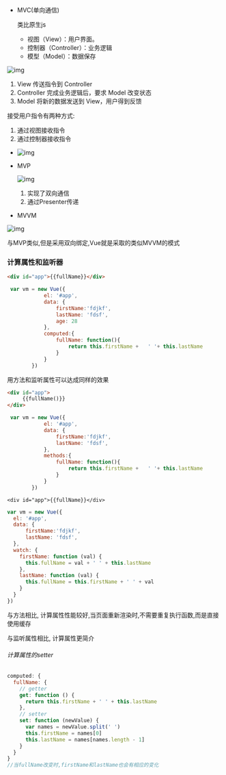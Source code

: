 

* MVC(单向通信)

  类比原生js

  * 视图（View）：用户界面。
  * 控制器（Controller）：业务逻辑
  * 模型（Model）：数据保存

![img](https://www.ruanyifeng.com/blogimg/asset/2015/bg2015020105.png)

1. View 传送指令到 Controller
2. Controller 完成业务逻辑后，要求 Model 改变状态
3. Model 将新的数据发送到 View，用户得到反馈

 接受用户指令有两种方式:

1. 通过视图接收指令
2. 通过控制器接收指令





* ![img](https://www.ruanyifeng.com/blogimg/asset/2015/bg2015020109.png)

* MVP

  ![img](https://www.ruanyifeng.com/blogimg/asset/2015/bg2015020109.png)

  1. 实现了双向通信
  2. 通过Presenter传递

* MVVM

![img](https://www.ruanyifeng.com/blogimg/asset/2015/bg2015020110.png)

与MVP类似,但是采用双向绑定,Vue就是采取的类似MVVM的模式



### 计算属性和监听器

```html
<div id="app">{{fullName}}</div>
```

```js
 var vm = new Vue({
            el: '#app',
            data: {
                firstName:'fdjkf',
                lastName: 'fdsf',
                age: 28
            },
            computed:{
                fullName: function(){
                    return this.firstName +   ' '+ this.lastName
                }
            }
        })
```

用方法和监听属性可以达成同样的效果

```html
<div id="app">
     {{fullName()}}
</div>
```

```js
 var vm = new Vue({
            el: '#app',
            data: {
                firstName:'fdjkf',
                lastName: 'fdsf',
            },
            methods:{
                fullName: function(){
                    return this.firstName +   ' '+ this.lastName
                }
            }
        })
```

```
<div id="app">{{fullName}}</div>
```

```js
var vm = new Vue({
  el: '#app',
  data: {
  	  firstName:'fdjkf',
      lastName: 'fdsf',
  },
  watch: {
    firstName: function (val) {
      this.fullName = val + ' ' + this.lastName
    },
    lastName: function (val) {
      this.fullName = this.firstName + ' ' + val
    }
  }
})
```

与方法相比, 计算属性性能较好,当页面重新渲染时,不需要重复执行函数,而是直接使用缓存

与监听属性相比, 计算属性更简介

###### 计算属性的setter

```js
computed: {
  fullName: {
    // getter
    get: function () {
      return this.firstName + ' ' + this.lastName
    },
    // setter
    set: function (newValue) {
      var names = newValue.split(' ')
      this.firstName = names[0]
      this.lastName = names[names.length - 1]
    }
  }
}
//当fullName改变时,firstName和lastName也会有相应的变化
```


